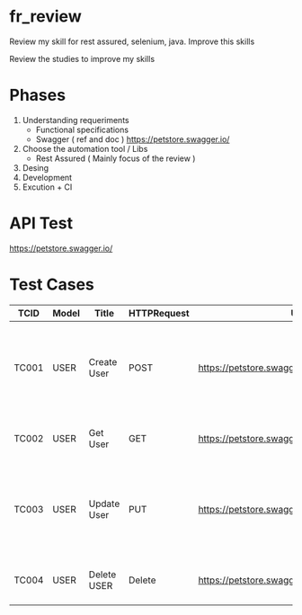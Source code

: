 # fr_review
Review my skill for rest assured, selenium, java. 
Improve this skills

Review the studies to improve my skills

# Phases

1) Understanding requeriments
    - Functional specifications
    - Swagger ( ref and doc ) https://petstore.swagger.io/
2) Choose the automation tool / Libs
    - Rest Assured ( Mainly focus of the review )
3) Desing
4) Development
5) Excution + CI 
   

# API Test
https://petstore.swagger.io/

# Test Cases 
|TCID |Model|Title|HTTPRequest|URL|RequestBody|Response|Authentication|StatusCode|
|-----|-----|-----|-----------|---|-----------|--------|--------------|----------|
|TC001|USER|Create User|POST|https://petstore.swagger.io/v2/user|{"id": 0,"username": "string","firstName": "string","lastName": "string","email": "string","password": "string","phone": "string","userStatus": 0}| sucessfull operation|NA|200| 
|TC002|USER|Get User|GET|https://petstore.swagger.io/v2/user/{username}|Path Param: UserName|{"id": 0,"username": "string","password": "string","userStatus": 0}|NA|200|
|TC003|USER|Update User|PUT|https://petstore.swagger.io/v2/user/{username}|{"id": 0,"username": "string","firstName": "string","lastName": "string","email": "string","password": "string","phone": "string","userStatus": 0}|NA|200|
|TC004|USER|Delete USER|Delete|https://petstore.swagger.io/v2/user/{username}|Path Param: UserName|{"id": 0,"username": "string","password": "string","userStatus": 0}|NA|200|

